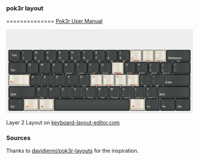 ### pok3r layout
==============
[Pok3r User Manual](resources/vortex_20151228744687740.pdf)

![Layer 2 Layout](img/layer-2.png)

Layer 2 Layout on [keyboard-layout-editor.com](http://www.keyboard-layout-editor.com/##@_name=Pok3r%20Layer%202&author=shawyu&switchMount=cherry&switchBrand=cherry&switchType=MX1A-C1xx%3B&@_y:1.5&c=%233c4041&t=%23aba18b&p=DCS&a:7%3B&=Esc%0A%0A%0A%0A%60%20~&_a:4%3B&=!%0A1%0A%0A%0AF1&=%2F@%0A2%0A%0A%0AF2&=%23%0A3%0A%0A%0AF3&=$%0A4%0A%0A%0AF4&=%25%0A5%0A%0A%0AF5&=%5E%0A6%0A%0A%0AF6&=%2F&%0A7%0A%0A%0AF7&=*%0A8%0A%0A%0AF8&=(%0A9%0A%0A%0AF9&_c=%23c7c3b5&t=%23ba1312%3B&=)%0A0%0A%0A%0AMute&=%2F_%0A-%0A%0A%0AVol%20-&=+%0A%2F=%0A%0A%0AVol%20+&_c=%233c4041&t=%23aba18b&w:2%3B&=%0ABackspace%0A%0A%0ADel%3B&@_w:1.5%3B&=%0ATab&=Q&=W&=E&=R%0A%0A%0A%0AReset&=T%0A%0A%0A%0A15ms&=Y%0A%0A%0A%0ACal&=U%0A%0A%0A%0APgUp&_c=%23c7c3b5&t=%23ba1312%3B&=I%0A%0A%0A%0AHome&_c=%233c4041&t=%23aba18b%3B&=O%0A%0A%0A%0APgDn&=P%0A%0A%0A%0APrtSc&=%7B%0A%5B%0A%0A%0AScrlk&=%7D%0A%5D%0A%0A%0APause&_w:1.5%3B&=%7C%0A%5C%3B&@_c=%23c7c3b5&t=%23ba1312&w:1.25&w2:1.75%3B&=%0AFn&_x:0.5&c=%233c4041&t=%23aba18b%3B&=A&=S&=D&=F&=G%0A%0A%0A%0A0.1s&_c=%23c7c3b5&t=%23ba1312%3B&=H%0A%0A%0A%0ALeft&=J%0A%0A%0A%0ADown&=K%0A%0A%0A%0AUp&=L%0A%0A%0A%0ARight&_c=%233c4041&t=%23aba18b%3B&=%2F:%0A%2F%3B%0A%0A%0AIns&=%22%0A'%0A%0A%0ADel&_w:2.25%3B&=%0AEnter%3B&@_w:2.25%3B&=%0AShift&=Z%0A%0A%0A%0AApp&=X&=C&=V&=B%0A%0A%0A%0APgUp&=N%0A%0A%0A%0AEnd&=M%0A%0A%0A%0ADefault&=%3C%0A,%0A%0A%0ALayer%202&=%3E%0A.%0A%0A%0ALayer%203&=%3F%0A%2F%2F%0A%0A%0ALayer%204&_w:2.75%3B&=%0AShift%3B&@_w:1.25%3B&=%0ACtrl&_c=%23c7c3b5&t=%23ba1312&w:1.25%3B&=%0AAlt&_w:1.25%3B&=%0A%E2%8C%98&_c=%233c4041&t=%23aba18b&p=DCS%20SPACE&a:7&w:6.25%3B&=&_c=%23c7c3b5&t=%23ba1312&p=DCS&a:4&w:1.25%3B&=%0A%E2%8C%98&_c=%233c4041&t=%23aba18b&w:1.25%3B&=%0AFn&_w:1.25%3B&=%0APn&_w:1.25%3B&=%0ACtrl)


### Sources
Thanks to [davidjenni/pok3r-layouts](https://github.com/davidjenni/pok3r-layouts) for the inspiration.
